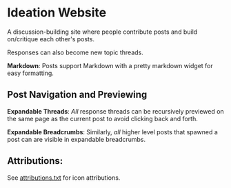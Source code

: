 # Ideation Website

A discussion-building site where people contribute posts and build on/critique each other's posts.

Responses can also become new topic threads.

**Markdown**: Posts support Markdown with a pretty markdown widget for easy formatting.


## Post Navigation and Previewing
**Expandable Threads**: _All_ response threads can be recursively previewed on the same page as the current post to avoid clicking back and forth.

**Expandable Breadcrumbs**: Similarly, _all_ higher level posts that spawned a post can are visible in expandable breadcrumbs.


## Attributions:
See <a href="attributions.md">attributions.txt</a> for icon attributions.